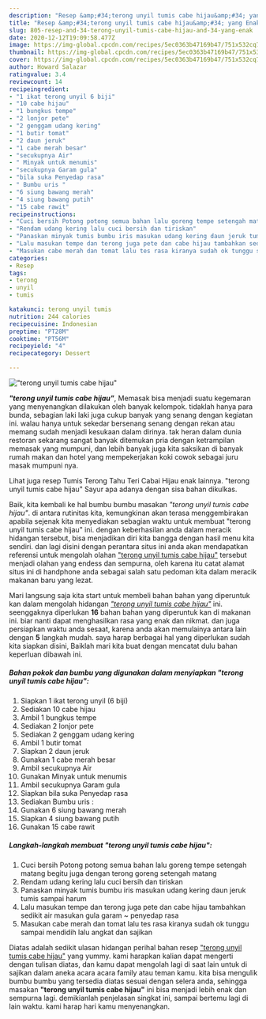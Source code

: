 ```yaml
---
description: "Resep &amp;#34;terong unyil tumis cabe hijau&amp;#34; yang Enak"
title: "Resep &amp;#34;terong unyil tumis cabe hijau&amp;#34; yang Enak"
slug: 805-resep-and-34-terong-unyil-tumis-cabe-hijau-and-34-yang-enak
date: 2020-12-12T19:09:58.477Z
image: https://img-global.cpcdn.com/recipes/5ec0363b47169b47/751x532cq70/terong-unyil-tumis-cabe-hijau-foto-resep-utama.jpg
thumbnail: https://img-global.cpcdn.com/recipes/5ec0363b47169b47/751x532cq70/terong-unyil-tumis-cabe-hijau-foto-resep-utama.jpg
cover: https://img-global.cpcdn.com/recipes/5ec0363b47169b47/751x532cq70/terong-unyil-tumis-cabe-hijau-foto-resep-utama.jpg
author: Howard Salazar
ratingvalue: 3.4
reviewcount: 14
recipeingredient:
- "1 ikat terong unyil 6 biji"
- "10 cabe hijau"
- "1 bungkus tempe"
- "2 lonjor pete"
- "2 genggam udang kering"
- "1 butir tomat"
- "2 daun jeruk"
- "1 cabe merah besar"
- "secukupnya Air"
- " Minyak untuk menumis"
- "secukupnya Garam gula"
- "bila suka Penyedap rasa"
- " Bumbu uris "
- "6 siung bawang merah"
- "4 siung bawang putih"
- "15 cabe rawit"
recipeinstructions:
- "Cuci bersih Potong potong semua bahan lalu goreng tempe setengah matang begitu juga dengan terong goreng setengah matang"
- "Rendam udang kering lalu cuci bersih dan tiriskan"
- "Panaskan minyak tumis bumbu iris masukan udang kering daun jeruk tumis sampai harum"
- "Lalu masukan tempe dan terong juga pete dan cabe hijau tambahkan sedikit air masukan gula garam ~ penyedap rasa"
- "Masukan cabe merah dan tomat lalu tes rasa kiranya sudah ok tunggu sampai mendidih lalu angkat dan sajikan"
categories:
- Resep
tags:
- terong
- unyil
- tumis

katakunci: terong unyil tumis 
nutrition: 244 calories
recipecuisine: Indonesian
preptime: "PT28M"
cooktime: "PT56M"
recipeyield: "4"
recipecategory: Dessert

---
```



![&#34;terong unyil tumis cabe hijau&#34;](https://img-global.cpcdn.com/recipes/5ec0363b47169b47/751x532cq70/terong-unyil-tumis-cabe-hijau-foto-resep-utama.jpg)

<b><i>&#34;terong unyil tumis cabe hijau&#34;</i></b>, Memasak bisa menjadi suatu kegemaran yang menyenangkan dilakukan oleh banyak kelompok. tidaklah hanya para bunda, sebagian laki laki juga cukup banyak yang senang dengan kegiatan ini. walau hanya untuk sekedar bersenang senang dengan rekan atau memang sudah menjadi kesukaan dalam dirinya. tak heran dalam dunia restoran sekarang sangat banyak ditemukan pria dengan ketrampilan memasak yang mumpuni, dan lebih banyak juga kita saksikan di banyak rumah makan dan hotel yang mempekerjakan koki cowok sebagai juru masak mumpuni nya.

Lihat juga resep Tumis Terong Tahu Teri Cabai Hijau enak lainnya. &#34;terong unyil tumis cabe hijau&#34; Sayur apa adanya dengan sisa bahan dikulkas.

Baik, kita kembali ke hal bumbu bumbu masakan <i>&#34;terong unyil tumis cabe hijau&#34;</i>. di antara rutinitas kita, kemungkinan akan terasa menggembirakan apabila sejenak kita menyediakan sebagian waktu untuk membuat &#34;terong unyil tumis cabe hijau&#34; ini. dengan keberhasilan anda dalam meracik hidangan tersebut, bisa menjadikan diri kita bangga dengan hasil menu kita sendiri. dan lagi disini dengan perantara situs ini anda akan mendapatkan referensi untuk mengolah olahan <u>&#34;terong unyil tumis cabe hijau&#34;</u> tersebut menjadi olahan yang endess dan sempurna, oleh karena itu catat alamat situs ini di handphone anda sebagai salah satu pedoman kita dalam meracik makanan baru yang lezat.


Mari langsung saja kita start untuk membeli bahan bahan yang diperuntuk kan dalam mengolah hidangan <u><i>&#34;terong unyil tumis cabe hijau&#34;</i></u> ini. seenggaknya diperlukan <b>16</b> bahan bahan yang diperuntuk kan di makanan ini. biar nanti dapat menghasilkan rasa yang enak dan nikmat. dan juga persiapkan waktu anda sesaat, karena anda akan memulainya antara lain dengan <b>5</b> langkah mudah. saya harap berbagai hal yang diperlukan sudah kita siapkan disini, Baiklah mari kita buat dengan mencatat dulu bahan keperluan dibawah ini.

<!--inarticleads1-->

##### Bahan pokok dan bumbu yang digunakan dalam menyiapkan &#34;terong unyil tumis cabe hijau&#34;:

1. Siapkan 1 ikat terong unyil (6 biji)
1. Sediakan 10 cabe hijau
1. Ambil 1 bungkus tempe
1. Sediakan 2 lonjor pete
1. Sediakan 2 genggam udang kering
1. Ambil 1 butir tomat
1. Siapkan 2 daun jeruk
1. Gunakan 1 cabe merah besar
1. Ambil secukupnya Air
1. Gunakan  Minyak untuk menumis
1. Ambil secukupnya Garam gula
1. Siapkan bila suka Penyedap rasa
1. Sediakan  Bumbu uris :
1. Gunakan 6 siung bawang merah
1. Siapkan 4 siung bawang putih
1. Gunakan 15 cabe rawit




<!--inarticleads2-->

##### Langkah-langkah membuat &#34;terong unyil tumis cabe hijau&#34;:

1. Cuci bersih Potong potong semua bahan lalu goreng tempe setengah matang begitu juga dengan terong goreng setengah matang
1. Rendam udang kering lalu cuci bersih dan tiriskan
1. Panaskan minyak tumis bumbu iris masukan udang kering daun jeruk tumis sampai harum
1. Lalu masukan tempe dan terong juga pete dan cabe hijau tambahkan sedikit air masukan gula garam ~ penyedap rasa
1. Masukan cabe merah dan tomat lalu tes rasa kiranya sudah ok tunggu sampai mendidih lalu angkat dan sajikan




Diatas adalah sedikit ulasan hidangan perihal bahan resep <u>&#34;terong unyil tumis cabe hijau&#34;</u> yang yummy. kami harapkan kalian dapat mengerti dengan tulisan diatas, dan kamu dapat mengolah lagi di saat lain untuk di sajikan dalam aneka acara acara family atau teman kamu. kita bisa mengulik bumbu bumbu yang tersedia diatas sesuai dengan selera anda, sehingga masakan <b>&#34;terong unyil tumis cabe hijau&#34;</b> ini bisa menjadi lebih enak dan sempurna lagi. demikianlah penjelasan singkat ini, sampai bertemu lagi di lain waktu. kami harap hari kamu menyenangkan.
